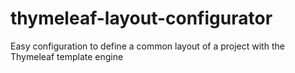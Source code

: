 # thymeleaf-layout-configurator
Easy configuration to define a common layout of a project with the Thymeleaf template engine
